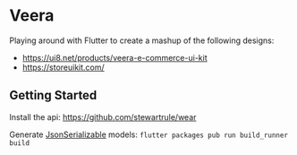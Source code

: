 # Veera

Playing around with Flutter to create a mashup of the following designs:

- https://ui8.net/products/veera-e-commerce-ui-kit
- https://storeuikit.com/

## Getting Started

Install the api:
https://github.com/stewartrule/wear

Generate [JsonSerializable](https://pub.dartlang.org/packages/json_serializable) models:
`flutter packages pub run build_runner build`
